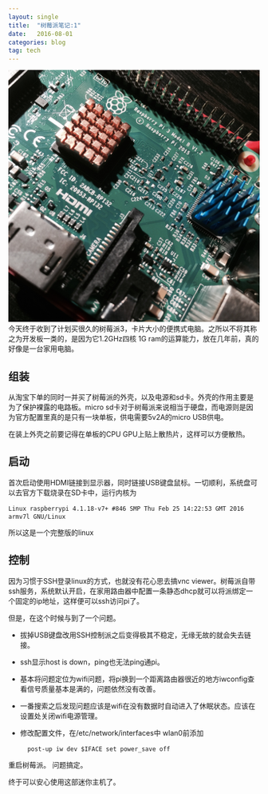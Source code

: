 ```yaml
---
layout: single
title:  "树莓派笔记:1"
date:   2016-08-01
categories: blog
tag: tech
---
```

![newsetup](/images/pi.jpg)
今天终于收到了计划买很久的树莓派3，卡片大小的便携式电脑。之所以不将其称之为开发板一类的，是因为它1.2GHz四核 1G ram的运算能力，放在几年前，真的好像是一台家用电脑。

## 组装

从淘宝下单的同时一并买了树莓派的外壳，以及电源和sd卡。外壳的作用主要是为了保护裸露的电路板。micro sd卡对于树莓派来说相当于硬盘，而电源则是因为官方配置里真的是只有一块单板，供电需要5v2A的micro USB供电。

在装上外壳之前要记得在单板的CPU GPU上贴上散热片，这样可以方便散热。

## 启动

首次启动使用HDMI链接到显示器，同时链接USB键盘鼠标。一切顺利，系统盘可以去官方下载烧录在SD卡中，运行内核为

	Linux raspberrypi 4.1.18-v7+ #846 SMP Thu Feb 25 14:22:53 GMT 2016 armv7l GNU/Linux

所以这是一个完整版的linux

## 控制

因为习惯于SSH登录linux的方式，也就没有花心思去搞vnc viewer。树莓派自带ssh服务，系统默认开启，在家用路由器中配置一条静态dhcp就可以将派绑定一个固定的ip地址，这样便可以ssh访问pi了。

但是，在这个时候与到了一个问题。
* 拔掉USB键盘改用SSH控制派之后变得极其不稳定，无缘无故的就会失去链接。
* ssh显示host is down，ping也无法ping通pi。
* 基本将问题定位为wifi问题，将pi换到一个距离路由器很近的地方iwconfig查看信号质量基本是满的，问题依然没有改善。
* 一番搜索之后发现问题应该是wifi在没有数据时自动进入了休眠状态。应该在设置处关闭wifi电源管理。
* 修改配置文件，在/etc/network/interfaces中 wlan0前添加

		post-up iw dev $IFACE set power_save off

重启树莓派。 问题搞定。

终于可以安心使用这部迷你主机了。
